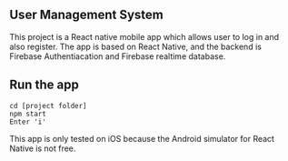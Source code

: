 ## User Management System
This project is a React native mobile app which allows user to log in and also register. The app is based on React Native, and the backend is Firebase Authentiacation and Firebase realtime database.


## Run the app
```
cd [project folder]
npm start
Enter 'i'
```
This app is only tested on iOS because the Android simulator for React Native is not free.
